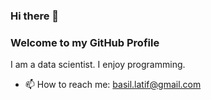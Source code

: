 ### Hi there 👋
### Welcome to my GitHub Profile 

I am a data scientist. I enjoy programming. 
- 📫 How to reach me: basil.latif@gmail.com
